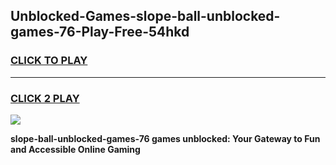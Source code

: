 
## Unblocked-Games-slope-ball-unblocked-games-76-Play-Free-54hkd
<h3>
<a href="https://premium76.site?title=slope-ball-unblocked-games-76&ref=15A">CLICK TO PLAY</a></h3>
<hr>

<h3>
<a href="https://premium76.site?title=slope-ball-unblocked-games-76&ref=15A">CLICK 2 PLAY</a>
  
</h3>

<a href="https://premium76.site?title=slope-ball-unblocked-games-76&ref=15A"><img src="https://clearcache.store/games.png"></a>


**slope-ball-unblocked-games-76 games unblocked: Your Gateway to Fun and Accessible Online Gaming**
